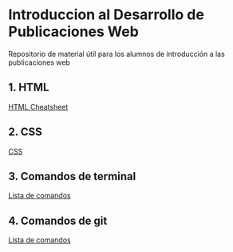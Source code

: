 # Introduccion al Desarrollo de Publicaciones Web
Repositorio de material útil para los alumnos de introducción a las publicaciones web

## 1. HTML

[HTML Cheatsheet](files/HTML5-cheat-sheet.pdf)

## 2. CSS

[CSS](files/css-cheat-sheet.pdf)

## 3. Comandos de terminal
[Lista de comandos](terminal.md)

## 4. Comandos de git
[Lista de comandos](git.md)